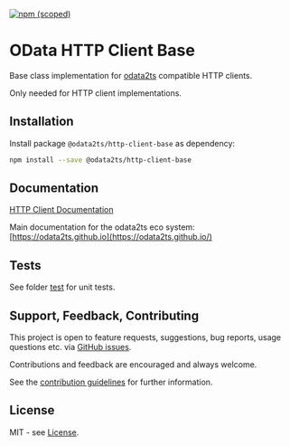 [![npm (scoped)](https://img.shields.io/npm/v/@odata2ts/http-client-base?style=for-the-badge)](https://www.npmjs.com/package/@odata2ts/http-client-base)

# OData HTTP Client Base

Base class implementation for [odata2ts](https://github.com/odata2ts/odata2ts) compatible HTTP clients.

Only needed for HTTP client implementations.

## Installation

Install package `@odata2ts/http-client-base` as dependency:

```bash
npm install --save @odata2ts/http-client-base
```

## Documentation

[HTTP Client Documentation](https://odata2ts.github.io/docs/http-client)

Main documentation for the odata2ts eco system:
[https://odata2ts.github.io](https://odata2ts.github.io/)

## Tests

See folder [test](https://github.com/odata2ts/http-client/tree/main/packages/core/test)
for unit tests.

## Support, Feedback, Contributing

This project is open to feature requests, suggestions, bug reports, usage questions etc.
via [GitHub issues](https://github.com/odata2ts/http-client/issues).

Contributions and feedback are encouraged and always welcome.

See the [contribution guidelines](https://github.com/odata2ts/http-client/blob/main/CONTRIBUTING.md) for further information.

## License

MIT - see [License](./LICENSE).
